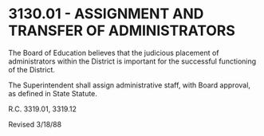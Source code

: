3130.01 - ASSIGNMENT AND TRANSFER OF ADMINISTRATORS
===================================================

The Board of Education believes that the judicious placement of
administrators within the District is important for the successful
functioning of the District.

The Superintendent shall assign administrative staff, with Board
approval, as defined in State Statute.

R.C. 3319.01, 3319.12

Revised 3/18/88
